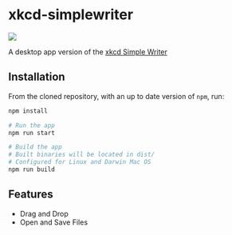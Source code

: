 # xkcd-simplewriter

![](https://blogdotxkcddotcom.files.wordpress.com/2015/09/blag_words2.png)

A desktop app version of the [xkcd Simple Writer](http://xkcd.com/simplewriter/)

## Installation

From the cloned repository, with an up to date version of `npm`, run:
```bash
npm install

# Run the app
npm run start

# Build the app
# Built binaries will be located in dist/
# Configured for Linux and Darwin Mac OS
npm run build
```

## Features
* Drag and Drop
* Open and Save Files
